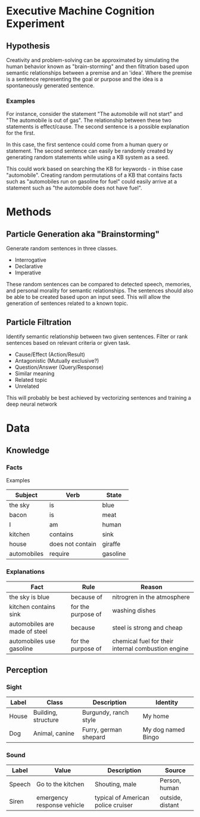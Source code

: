 # Executive Machine Cognition Experiment

## Hypothesis

Creativity and problem-solving can be approximated by simulating the human behavior known as "brain-storming" and then filtration based upon semantic relationships between a premise and an 'idea'. Where the premise is a sentence representing the goal or purpose and the idea is a spontaneously generated sentence. 

### Examples

For instance, consider the statement "The automobile will not start" and "The automobile is out of gas". The relationship between these two statements is effect/cause. The second sentence is a possible explanation for the first.

In this case, the first sentence could come from a human query or statement. The second sentence can easily be randomly created by generating random statements while using a KB system as a seed. 

This could work based on searching the KB for keywords - in thise case "automobile". Creating random permutations of a KB that contains facts such as "automobiles run on gasoline for fuel" could easily arrive at a statement such as "the automobile does not have fuel".
 
# Methods

## Particle Generation aka "Brainstorming"

Generate random sentences in three classes. 

* Interrogative
* Declarative
* Imperative

These random sentences can be compared to detected speech, memories, and personal morality for semantic relationships. The sentences should also be able to be created based upon an input seed. This will allow the generation of sentences related to a known topic.


## Particle Filtration

Identify semantic relationship between two given sentences. Filter or rank sentences based on relevant criteria or given task. 

* Cause/Effect (Action/Result)
* Antagonistic (Mutually exclusive?)
* Question/Answer (Query/Response)
* Similar meaning
* Related topic
* Unrelated

This will probably be best achieved by vectorizing sentences and training a deep neural network

# Data

## Knowledge

### Facts

Examples 

Subject | Verb | State
--- | --- | ---
the sky | is | blue
bacon | is | meat
I | am | human
kitchen | contains | sink
house | does not contain | giraffe
automobiles | require | gasoline

### Explanations

Fact | Rule | Reason
--- | --- | ---
the sky is blue | because of | nitrogren in the atmosphere
kitchen contains sink | for the purpose of | washing dishes
automobiles are made of steel | because | steel is strong and cheap
automobiles use gasoline | for the purpose of | chemical fuel for their internal combustion engine

## Perception

### Sight

Label | Class | Description | Identity
--- | --- | --- | ---
House | Building, structure | Burgundy, ranch style | My home
Dog | Animal, canine | Furry, german shepard | My dog named Bingo

### Sound

Label | Value | Description | Source
--- | --- | --- | ---
Speech | Go to the kitchen | Shouting, male | Person, human
Siren | emergency response vehicle | typical of American police cruiser | outside, distant
